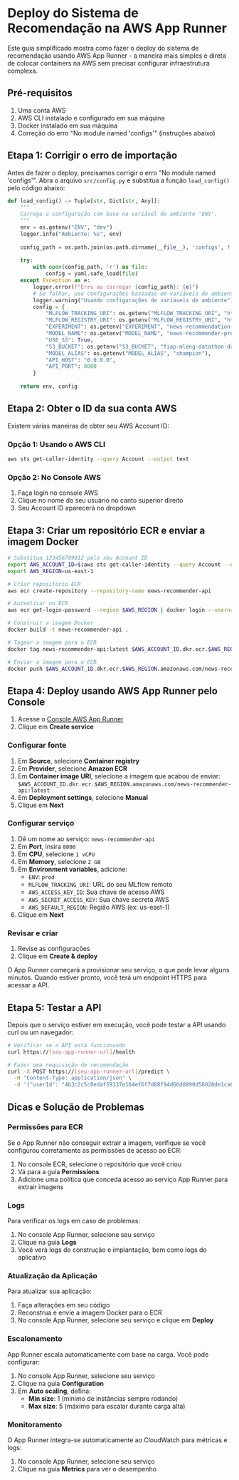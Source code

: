 # Deploy do Sistema de Recomendação na AWS App Runner

Este guia simplificado mostra como fazer o deploy do sistema de recomendação usando AWS App Runner - a maneira mais simples e direta de colocar containers na AWS sem precisar configurar infraestrutura complexa.

## Pré-requisitos

1. Uma conta AWS
2. AWS CLI instalado e configurado em sua máquina
3. Docker instalado em sua máquina
4. Correção do erro "No module named 'configs'" (instruções abaixo)

## Etapa 1: Corrigir o erro de importação

Antes de fazer o deploy, precisamos corrigir o erro "No module named 'configs'". Abra o arquivo `src/config.py` e substitua a função `load_config()` pelo código abaixo:

```python
def load_config() -> Tuple[str, Dict[str, Any]]:
    """
    Carrega a configuração com base na variável de ambiente 'ENV'.
    """
    env = os.getenv("ENV", "dev")
    logger.info("Ambiente: %s", env)
    
    config_path = os.path.join(os.path.dirname(__file__), 'configs', f'{env}.yaml')
    
    try:
        with open(config_path, 'r') as file:
            config = yaml.safe_load(file)
    except Exception as e:
        logger.error(f"Erro ao carregar {config_path}: {e}")
        # Se falhar, use configurações baseadas em variáveis de ambiente
        logger.warning("Usando configurações de variáveis de ambiente")
        config = {
            "MLFLOW_TRACKING_URI": os.getenv("MLFLOW_TRACKING_URI", "http://ec2-3-93-215-88.compute-1.amazonaws.com:5000/"),
            "MLFLOW_REGISTRY_URI": os.getenv("MLFLOW_REGISTRY_URI", "http://ec2-3-93-215-88.compute-1.amazonaws.com:5000/"),
            "EXPERIMENT": os.getenv("EXPERIMENT", "news-recommendation-prod"),
            "MODEL_NAME": os.getenv("MODEL_NAME", "news-recommender-prod"),
            "USE_S3": True,
            "S3_BUCKET": os.getenv("S3_BUCKET", "fiap-mleng-datathon-data-grupo57"),
            "MODEL_ALIAS": os.getenv("MODEL_ALIAS", "champion"),
            "API_HOST": "0.0.0.0",
            "API_PORT": 8000
        }
        
    return env, config
```

## Etapa 2: Obter o ID da sua conta AWS

Existem várias maneiras de obter seu AWS Account ID:

### Opção 1: Usando o AWS CLI
```bash
aws sts get-caller-identity --query Account --output text
```

### Opção 2: No Console AWS
1. Faça login no console AWS
2. Clique no nome do seu usuário no canto superior direito
3. Seu Account ID aparecerá no dropdown

## Etapa 3: Criar um repositório ECR e enviar a imagem Docker

```bash
# Substitua 123456789012 pelo seu Account ID
export AWS_ACCOUNT_ID=$(aws sts get-caller-identity --query Account --output text)
export AWS_REGION=us-east-1

# Criar repositório ECR
aws ecr create-repository --repository-name news-recommender-api

# Autenticar no ECR
aws ecr get-login-password --region $AWS_REGION | docker login --username AWS --password-stdin $AWS_ACCOUNT_ID.dkr.ecr.$AWS_REGION.amazonaws.com

# Construir a imagem Docker
docker build -t news-recommender-api .

# Tagear a imagem para o ECR
docker tag news-recommender-api:latest $AWS_ACCOUNT_ID.dkr.ecr.$AWS_REGION.amazonaws.com/news-recommender-api:latest

# Enviar a imagem para o ECR
docker push $AWS_ACCOUNT_ID.dkr.ecr.$AWS_REGION.amazonaws.com/news-recommender-api:latest
```

## Etapa 4: Deploy usando AWS App Runner pelo Console

1. Acesse o [Console AWS App Runner](https://console.aws.amazon.com/apprunner)
2. Clique em **Create service**

### Configurar fonte
1. Em **Source**, selecione **Container registry**
2. Em **Provider**, selecione **Amazon ECR**
3. Em **Container image URI**, selecione a imagem que acabou de enviar:
   `$AWS_ACCOUNT_ID.dkr.ecr.$AWS_REGION.amazonaws.com/news-recommender-api:latest`
4. Em **Deployment settings**, selecione **Manual**
5. Clique em **Next**

### Configurar serviço
1. Dê um nome ao serviço: `news-recommender-api`
2. Em **Port**, insira `8000`
3. Em **CPU**, selecione `1 vCPU`
4. Em **Memory**, selecione `2 GB`
5. Em **Environment variables**, adicione:
   - `ENV`: `prod`
   - `MLFLOW_TRACKING_URI`: URL do seu MLflow remoto
   - `AWS_ACCESS_KEY_ID`: Sua chave de acesso AWS
   - `AWS_SECRET_ACCESS_KEY`: Sua chave secreta AWS
   - `AWS_DEFAULT_REGION`: Região AWS (ex: us-east-1)
6. Clique em **Next**

### Revisar e criar
1. Revise as configurações
2. Clique em **Create & deploy**

O App Runner começará a provisionar seu serviço, o que pode levar alguns minutos. Quando estiver pronto, você terá um endpoint HTTPS para acessar a API.

## Etapa 5: Testar a API

Depois que o serviço estiver em execução, você pode testar a API usando curl ou um navegador:

```bash
# Verificar se a API está funcionando
curl https://[seu-app-runner-url]/health

# Fazer uma requisição de recomendação
curl -X POST https://[seu-app-runner-url]/predict \
  -H "Content-Type: application/json" \
  -d '{"userId": "4b3c2c5c0edaf59137e164ef6f7d88f94d66d0890d56020de1ca6afd55b4f297", "max_results": 5}'
```

## Dicas e Solução de Problemas

### Permissões para ECR
Se o App Runner não conseguir extrair a imagem, verifique se você configurou corretamente as permissões de acesso ao ECR:

1. No console ECR, selecione o repositório que você criou
2. Vá para a guia **Permissions**
3. Adicione uma política que conceda acesso ao serviço App Runner para extrair imagens

### Logs
Para verificar os logs em caso de problemas:

1. No console App Runner, selecione seu serviço
2. Clique na guia **Logs**
3. Você verá logs de construção e implantação, bem como logs do aplicativo

### Atualização da Aplicação
Para atualizar sua aplicação:

1. Faça alterações em seu código
2. Reconstrua e envie a imagem Docker para o ECR
3. No console App Runner, selecione seu serviço e clique em **Deploy**

### Escalonamento
App Runner escala automaticamente com base na carga. Você pode configurar:

1. No console App Runner, selecione seu serviço
2. Clique na guia **Configuration**
3. Em **Auto scaling**, defina:
   - **Min size**: 1 (mínimo de instâncias sempre rodando)
   - **Max size**: 5 (máximo para escalar durante carga alta)

### Monitoramento
O App Runner integra-se automaticamente ao CloudWatch para métricas e logs:

1. No console App Runner, selecione seu serviço
2. Clique na guia **Metrics** para ver o desempenho